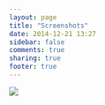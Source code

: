 ```yaml
---
layout: page
title: "Screenshots"
date: 2014-12-21 13:27
sidebar: false
comments: true
sharing: true
footer: true
---
```


<a href='{{root_url}}/images/screenshots/screenshot-devices.png'>
    <img src='{{root_url}}/images/screenshots/screenshot-devices.png' />
</a>